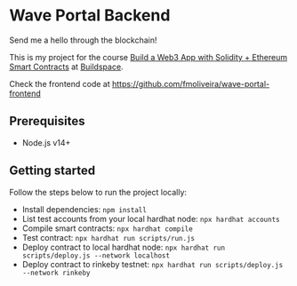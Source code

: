 # Wave Portal Backend

Send me a hello through the blockchain!

This is my project for the course [Build a Web3 App with Solidity + Ethereum Smart Contracts](https://buildspace.so/solidity) at [Buildspace](https://buildspace.so/).

Check the frontend code at https://github.com/fmoliveira/wave-portal-frontend

## Prerequisites

- Node.js v14+

## Getting started

Follow the steps below to run the project locally:

- Install dependencies: `npm install`
- List test accounts from your local hardhat node: `npx hardhat accounts`
- Compile smart contracts: `npx hardhat compile`
- Test contract: `npx hardhat run scripts/run.js`
- Deploy contract to local hardhat node: `npx hardhat run scripts/deploy.js --network localhost`
- Deploy contract to rinkeby testnet: `npx hardhat run scripts/deploy.js --network rinkeby`
